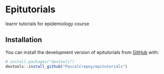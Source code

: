 # Epitutorials
learnr tutorials for epidemiology course


## Installation

You can install the development version of epitutorials from
[GitHub](https://github.com/) with:

``` r
# install.packages("devtools")
devtools::install_github("PascalCrepey/epitutorials")
```
